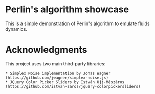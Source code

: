 Perlin's algorithm showcase
===========================

This is a simple demonstration of Perlin's algorithm to emulate fluids dynamics.


Acknowledgments
===============

This project uses two main third-party libraries:

    * Simplex Noise implementation by Jonas Wagner (https://github.com/jwagner/simplex-noise.js)
    * JQuery Color Picker Sliders by István Ujj-Mészáros (https://github.com/istvan-zaros/jquery-colorpickersliders)

